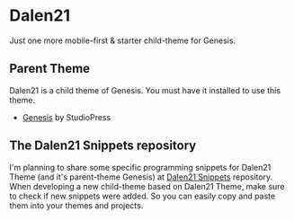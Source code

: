 # Dalen21

Just one more mobile-first & starter child-theme for Genesis.

## Parent Theme

Dalen21 is a child theme of Genesis. You must have it installed to use this theme.
* [Genesis](http://www.studiopress.com/) by StudioPress

## The Dalen21 Snippets repository

I'm planning to share some specific programming snippets for Dalen21 Theme (and it's parent-theme Genesis) at [Dalen21 Snippets](https://github.com/trsenna/dalen21-snippets) repository. When developing a new child-theme based on Dalen21 Theme, make sure to check if new snippets were added. So you can easily copy and paste them into your themes and projects.
